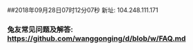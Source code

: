 ##2018年09月28日07时12分07秒 新址: 104.248.111.171
### 兔友常见问题及解答: https://github.com/wanggonging/d/blob/w/FAQ.md
